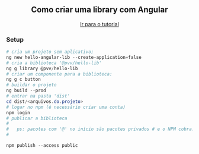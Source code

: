 <div><center>
<h2>Como criar uma library com Angular</h2>
<a href="https://www.youtube.com/watch?v=mteJvWBnZXU&t=336s">Ir para o tutorial</a>
</center>
</div>

### Setup
```powershell
# cria um projeto sem aplicativo;
ng new hello-angular-lib --create-application=false
# cria a biblioteca '@pvv/hello-lib'
ng g library @pvv/hello-lib
# criar um componente para a biblioteca:
ng g c button
# buildar o projeto
ng build --prod
# entrar na pasta 'dist'
cd dist/<arquivos.do.projeto>
# logar no npm (é necessário criar uma conta)
npm login
# publicar a biblioteca
#
#   ps: pacotes com '@' no início são pacotes privados # e o NPM cobra!
#

npm publish --access public
```
